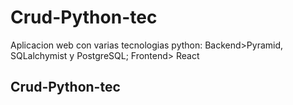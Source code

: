 # Crud-Python-tec
 Aplicacion web con varias tecnologias python: Backend>Pyramid, SQLalchymist y PostgreSQL; Frontend> React

## Crud-Python-tec